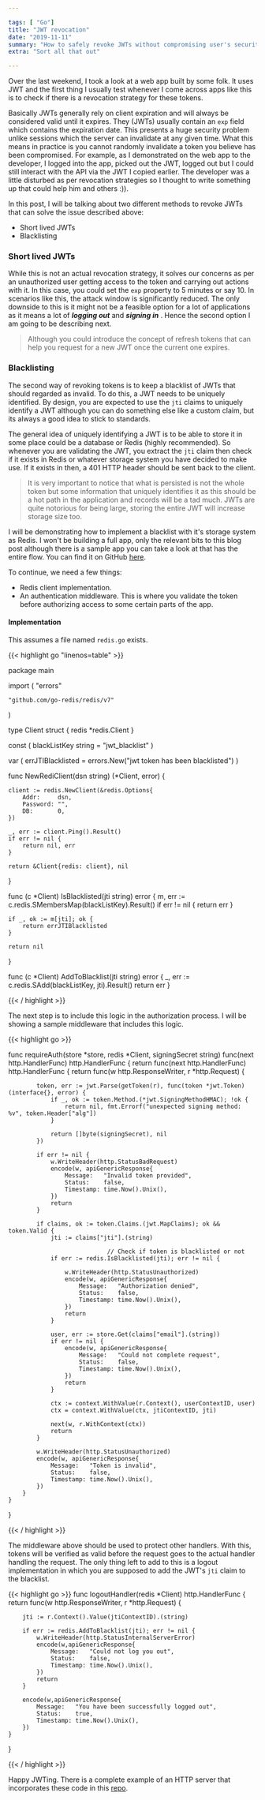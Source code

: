 ```yaml
---

tags: [ "Go"]
title: "JWT revocation"
date: "2019-11-11"
summary: "How to safely revoke JWTs without compromising user's security"
extra: "Sort all that out"

---
```



Over the last weekend, I took a look at a web app built by some folk. It uses JWT and the first thing I usually test
whenever I come across apps like this is to check if there is a revocation strategy for these tokens.

Basically JWTs generally rely on client expiration and will always be considered valid until it expires.
They (JWTs) usually contain an `exp` field which contains the expiration date. This presents a huge security problem
unlike sessions which the server can invalidate at any given time. What this means in practice is you cannot randomly
invalidate a token you believe has been compromised. For example, as I demonstrated on the web app to the developer,
I logged into the app, picked out the JWT, logged out but I could still interact with the API via the JWT I copied
earlier. The developer was a little disturbed as per revocation strategies so I thought to write something up that
could help him and others :)).

In this post, I will be talking about two different methods to revoke JWTs that can solve the issue described above:

- Short lived JWTs
- Blacklisting

### Short lived JWTs

While this is not an actual revocation strategy, it solves our concerns as per an unauthorized user getting access to
the token and carrying out actions with it. In this case, you could set the `exp` property to 5 minutes or say 10. In
scenarios like this, the attack window is significantly reduced. The only downside to this is it might not be a feasible
option for a lot of applications as it means a lot of ___logging out___ and ___signing in___ .
Hence the second option I am going to be describing next.

> Although you could introduce the concept of refresh tokens that can help you request for a new JWT once the current one
>expires.


### Blacklisting

The second way of revoking tokens is to keep a blacklist of JWTs that should regarded as invalid. To do this, a JWT
needs to be uniquely identified. By design, you are expected to use the `jti` claims to uniquely identify a JWT although
you can do something else like a custom claim, but its always a good idea to stick to standards.

The general idea of uniquely identifying a JWT is to be able to store it in some place could be a database or Redis
(highly recommended). So whenever you are validating the JWT, you extract the `jti` claim then check if it exists in
Redis or whatever storage system you have decided to make use. If it exists in then, a 401 HTTP header should be sent
back to the client.

> It is very important to notice that what is persisted is not the whole token but some information that uniquely
identifies it as this should be a hot path in the application and records will be a tad much. JWTs are quite notorious
for being large, storing the entire JWT will increase storage size too.

I will be demonstrating how to implement a blacklist with it's storage system as Redis. I won't be building a full app,
only the relevant bits to this blog post although there is a sample app you can take a look at that has the entire flow.
You can find it on GitHub [here](https://github.com/adelowo/jwt-revocation).

To continue, we need a few things:
- Redis client implementation.
- An authentication middleware. This is where you validate the token before authorizing access to some certain parts of
the app.

#### Implementation

This assumes a file named `redis.go` exists.

{{< highlight go "linenos=table" >}}

package main

import (
	"errors"

	"github.com/go-redis/redis/v7"
)

type Client struct {
	redis *redis.Client
}

const (
	blackListKey string = "jwt_blacklist"
)

var (
	errJTIBlacklisted = errors.New("jwt token has been blacklisted")
)

func NewRediClient(dsn string) (*Client, error) {

	client := redis.NewClient(&redis.Options{
		Addr:     dsn,
		Password: "",
		DB:       0,
	})

	_, err := client.Ping().Result()
	if err != nil {
		return nil, err
	}

	return &Client{redis: client}, nil
}

func (c *Client) IsBlacklisted(jti string) error {
	m, err := c.redis.SMembersMap(blackListKey).Result()
	if err != nil {
		return err
	}

	if _, ok := m[jti]; ok {
		return errJTIBlacklisted
	}

	return nil
}

func (c *Client) AddToBlacklist(jti string) error {
	_, err := c.redis.SAdd(blackListKey, jti).Result()
	return err
}

{{< / highlight >}}


The next step is to include this logic in the authorization process. I will be showing a sample middleware that includes
this logic.

{{< highlight go >}}

func requireAuth(store *store, redis *Client, signingSecret string) func(next http.HandlerFunc) http.HandlerFunc {
	return func(next http.HandlerFunc) http.HandlerFunc {
		return func(w http.ResponseWriter, r *http.Request) {

			token, err := jwt.Parse(getToken(r), func(token *jwt.Token) (interface{}, error) {
				if _, ok := token.Method.(*jwt.SigningMethodHMAC); !ok {
					return nil, fmt.Errorf("unexpected signing method: %v", token.Header["alg"])
				}

				return []byte(signingSecret), nil
			})

			if err != nil {
				w.WriteHeader(http.StatusBadRequest)
				encode(w, apiGenericResponse{
					Message:   "Invalid token provided",
					Status:    false,
					Timestamp: time.Now().Unix(),
				})
				return
			}

			if claims, ok := token.Claims.(jwt.MapClaims); ok && token.Valid {
				jti := claims["jti"].(string)

                                // Check if token is blacklisted or not
				if err := redis.IsBlacklisted(jti); err != nil {

					w.WriteHeader(http.StatusUnauthorized)
					encode(w, apiGenericResponse{
						Message:   "Authorization denied",
						Status:    false,
						Timestamp: time.Now().Unix(),
					})
					return
				}

				user, err := store.Get(claims["email"].(string))
				if err != nil {
					encode(w, apiGenericResponse{
						Message:   "Could not complete request",
						Status:    false,
						Timestamp: time.Now().Unix(),
					})
					return
				}

				ctx := context.WithValue(r.Context(), userContextID, user)
				ctx = context.WithValue(ctx, jtiContextID, jti)

				next(w, r.WithContext(ctx))
				return
			}

			w.WriteHeader(http.StatusUnauthorized)
			encode(w, apiGenericResponse{
				Message:   "Token is invalid",
				Status:    false,
				Timestamp: time.Now().Unix(),
			})
		}
	}
}

{{< / highlight >}}


The middleware above should be used to protect other handlers. With this, tokens will be verified as valid before the
request goes to the actual handler handling the request. The only thing left to add to this is a logout implementation
in which you are supposed to add the JWT's `jti` claim to the blacklist.


{{< highlight go >}}
func logoutHandler(redis *Client) http.HandlerFunc {
	return func(w http.ResponseWriter, r *http.Request) {

		jti := r.Context().Value(jtiContextID).(string)

		if err := redis.AddToBlacklist(jti); err != nil {
			w.WriteHeader(http.StatusInternalServerError)
			encode(w,apiGenericResponse{
				Message:   "Could not log you out",
				Status:    false,
				Timestamp: time.Now().Unix(),
			})
			return
		}

		encode(w,apiGenericResponse{
			Message:   "You have been successfully logged out",
			Status:    true,
			Timestamp: time.Now().Unix(),
		})
	}
}

{{< / highlight >}}


Happy JWTing. There is a complete example of an HTTP server that incorporates these code in this
[repo](https://github.com/adelowo/jwt-revocation).

